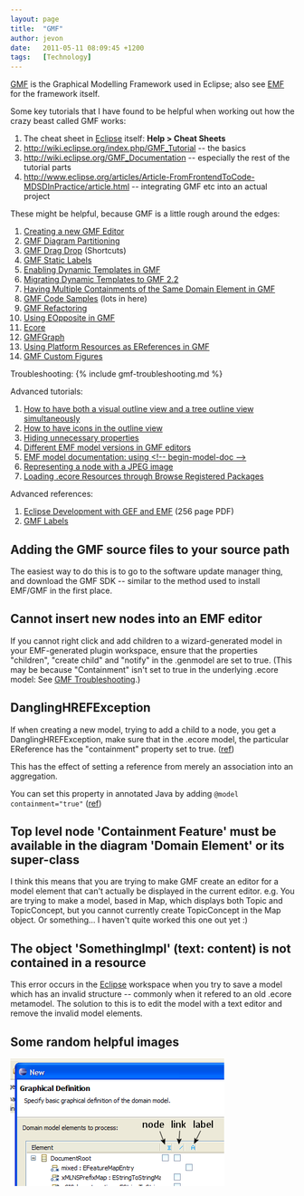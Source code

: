 ```yaml
---
layout: page
title:  "GMF"
author: jevon
date:   2011-05-11 08:09:45 +1200
tags:   [Technology]
---
```


[GMF](gmf.md) is the Graphical Modelling Framework used in Eclipse; also see [EMF](emf.md) for the framework itself.

Some key tutorials that I have found to be helpful when working out how the crazy beast called GMF works:
1. The cheat sheet in [Eclipse](eclipse.md) itself: **Help > Cheat Sheets**
1. http://wiki.eclipse.org/index.php/GMF_Tutorial -- the basics
1. http://wiki.eclipse.org/GMF_Documentation -- especially the rest of the tutorial parts
1. http://www.eclipse.org/articles/Article-FromFrontendToCode-MDSDInPractice/article.html -- integrating GMF etc into an actual project

These might be helpful, because GMF is a little rough around the edges:
1. [Creating a new GMF Editor](creating-a-new-gmf-editor.md)
1. [GMF Diagram Partitioning](gmf-diagram-partitioning.md)
1. [GMF Drag Drop](gmf-drag-drop.md) (Shortcuts)
1. [GMF Static Labels](gmf-static-labels.md)
1. [Enabling Dynamic Templates in GMF](enabling-dynamic-templates-in-gmf.md)
1. [Migrating Dynamic Templates to GMF 2.2](migrating-dynamic-templates-to-gmf-2-2.md)
1. [Having Multiple Containments of the Same Domain Element in GMF](having-multiple-containments-of-the-same-domain-element-in-gmf.md)
1. [GMF Code Samples](gmf-code-samples.md) (lots in here)
1. [GMF Refactoring](gmf-refactoring.md)
1. [Using EOpposite in GMF](using-eopposite-in-gmf.md)
1. [Ecore](ecore.md)
1. [GMFGraph](gmfgraph.md)
1. [Using Platform Resources as EReferences in GMF](using-platform-resources-as-ereferences-in-gmf.md)
1. [GMF Custom Figures](gmf-custom-figures.md)

Troubleshooting:
{% include gmf-troubleshooting.md %}

Advanced tutorials:
1. <a href="http://dev.eclipse.org/newslists/news.eclipse.modeling.gmf/msg02849.html">How to have both a visual outline view and a tree outline view simultaneously</a>
1. <a href="http://dev.eclipse.org/newslists/news.eclipse.modeling.gmf/msg00341.html">How to have icons in the outline view</a>
1. <a href="http://dev.eclipse.org/newslists/news.eclipse.modeling.gmf/msg15217.html">Hiding unnecessary properties</a>
1. <a href="http://dev.eclipse.org/newslists/news.eclipse.modeling.gmf/msg12453.html">Different EMF model versions in GMF editors</a>
1. <a href="http://dev.eclipse.org/newslists/news.eclipse.tools.emf/msg19591.html">EMF model documentation: using &lt;!-- begin-model-doc --&gt;</a>
1. <a href="http://dev.eclipse.org/newslists/news.eclipse.modeling.gmf/msg15911.html">Representing a node with a JPEG image</a>
1. <a href="http://www.eclipse.org/forums/index.php/m/669505/">Loading .ecore Resources through Browse Registered Packages</a>

Advanced references:
1. <a href="http://publib-b.boulder.ibm.com/Redbooks.nsf/RedbookAbstracts/sg246302.html">Eclipse Development with GEF and EMF</a> (256 page PDF)
1. <a href="http://wiki.eclipse.org/GMF_Labels">GMF Labels</a>

## Adding the GMF source files to your source path
The easiest way to do this is to go to the software update manager thing, and download the GMF SDK -- similar to the method used to install EMF/GMF in the first place.

## Cannot insert new nodes into an EMF editor
If you cannot right click and add children to a wizard-generated model in your EMF-generated plugin workspace, ensure that the properties "children", "create child" and "notify" in the .genmodel are set to true. (This may be because "Containment" isn't set to true in the underlying .ecore model: See [GMF Troubleshooting](gmf-troubleshooting.md).)

## DanglingHREFException
If when creating a new model, trying to add a child to a node, you get a DanglingHREFException, make sure that in the .ecore model, the particular EReference has the "containment" property set to true. (<a href="http://dev.eclipse.org/newslists/news.eclipse.tools.emf/msg18498.html">ref</a>)

This has the effect of setting a reference from merely an association into an aggregation.

You can set this property in annotated Java by adding
`@model containment="true"`
(<a href="http://www.persiflage-n-piffle.com/blog/2007/04/emf-containment-behaviour/">ref</a>)

## Top level node 'Containment Feature' must be available in the diagram 'Domain Element' or its super-class
I think this means that you are trying to make GMF create an editor for a model element that can't actually be displayed in the current editor. e.g. You are trying to make a model, based in Map, which displays both Topic and TopicConcept, but you cannot currently create TopicConcept in the Map object. Or something... I haven't quite worked this one out yet :)

## The object 'SomethingImpl' (text: content) is not contained in a resource
This error occurs in the [Eclipse](eclipse.md) workspace when you try to save a model which has an invalid structure -- commonly when it refered to an old .ecore metamodel. The solution to this is to edit the model with a text editor and remove the invalid model elements.

## Some random helpful images
<img src="/img/emf-graphical-definition.png">
